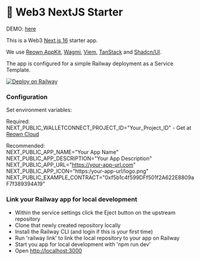 # 🚀 Web3 NextJS Starter

DEMO: [here](https://nextjs-web3-starter.up.railway.app)

This is a Web3 [Next.js 16](https://nextjs.org) starter app.

We use [Reown AppKit](https://reown.com/reown-sdk), [Wagmi](https://wagmi.sh/), [Viem](https://viem.sh/), [TanStack](https://tanstack.com/) and [Shadcn/UI](https://ui.shadcn.com).

The app is configured for a simple Railway deployment as a Service Template.


[![Deploy on Railway](https://railway.com/button.svg)](https://railway.com/deploy/nextjs-web3-starter?referralCode=xI5enq)


### Configuration

Set environment variables:

Required:  
NEXT_PUBLIC_WALLETCONNECT_PROJECT_ID="Your_Project_ID" - Get at [Reown Cloud](https://dashboard.reown.com)

Recommended:  
NEXT_PUBLIC_APP_NAME="Your App Name"  
NEXT_PUBLIC_APP_DESCRIPTION="Your App Description"  
NEXT_PUBLIC_APP_URL="https://your-app-url.com"  
NEXT_PUBLIC_APP_ICON="https:/your-app-url/logo.png"  
NEXT_PUBLIC_EXAMPLE_CONTRACT="0xf5b1c4f599DFf501f2A622E8809aF7f389394A19"  

### Link your Railway app for local development

- Within the service settings click the Eject button on the upstream repository
- Clone that newly created repository locally
- Install the Railway CLI (and login if this is your first time)
- Run 'railway link' to link the local repository to your app on Railway
- Start you app for local development with 'npm run dev'
- Open [http://localhost:3000](http://localhost:3000)